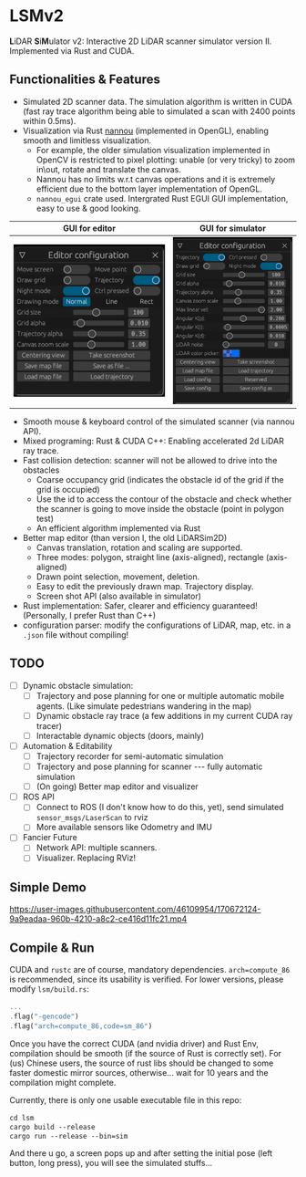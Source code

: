 # LSMv2
**L**iDAR **S**i**M**ulator v2: Interactive 2D LiDAR scanner simulator version II. Implemented via Rust and CUDA.
## Functionalities & Features

- Simulated 2D scanner data. The simulation algorithm is written in CUDA (fast ray trace algorithm being able to simulated a scan with 2400 points within 0.5ms).
- Visualization via Rust [nannou](https://github.com/nannou-org/nannou) (implemented in OpenGL), enabling smooth and limitless visualization.
  - For example, the older simulation visualization implemented in OpenCV is restricted to pixel plotting: unable (or very tricky) to zoom in\out, rotate and translate the canvas.
  - Nannou has no limits w.r.t canvas operations and it is extremely efficient due to the bottom layer implementation of OpenGL.
  - `nannou_egui` crate used. Intergrated Rust EGUI GUI implementation, easy to use & good looking.

|     GUI for editor     |                  GUI for simulator                   |
| :--------------------: | :--------------------------------------------------: |
| ![](assets/editor.png) | <img src="assets/simulator.png" style="zoom:80%;" /> |

- Smooth mouse & keyboard control of the simulated scanner (via nannou API).
- Mixed programing: Rust & CUDA C++: Enabling accelerated 2d LiDAR ray trace.
- Fast collision detection: scanner will not be allowed to drive into the obstacles
  - Coarse occupancy grid (indicates the obstacle id of the grid if the grid is occupied)
  - Use the id to access the contour of the obstacle and check whether the scanner is going to move inside the obstacle (point in polygon test)
  - An efficient algorithm implemented via Rust
- Better map editor (than version I, the old LiDARSim2D)
    - Canvas translation, rotation and scaling are supported.
    - Three modes: polygon, straight line (axis-aligned), rectangle (axis-aligned)
    - Drawn point selection, movement, deletion.
    - Easy to edit the previously drawn map. Trajectory display.
    - Screen shot API (also available in simulator)
- Rust implementation: Safer, clearer and efficiency guaranteed! (Personally, I prefer Rust than C++)
- configuration parser: modify the configurations of LiDAR, map, etc. in a `.json` file without compiling!

## TODO

- [ ] Dynamic obstacle simulation:
  - [ ] Trajectory and pose planning for one or multiple automatic mobile agents. (Like simulate pedestrians wandering in the map)
  - [ ] Dynamic obstacle ray trace (a few additions in my current CUDA ray tracer)
  - [ ] Interactable dynamic objects (doors, mainly)
- [ ] Automation & Editability
  - [ ] Trajectory recorder for semi-automatic simulation
  - [ ] Trajectory and pose planning for scanner --- fully automatic simulation
  - [ ] (On going) Better map editor and visualizer
- [ ] ROS API
  - [ ] Connect to ROS (I don't know how to do this, yet), send simulated `sensor_msgs/LaserScan` to rviz
  - [ ] More available sensors like Odometry and IMU
- [ ] Fancier Future
  - [ ] Network API: multiple scanners.
  - [ ] Visualizer. Replacing RViz!

## Simple Demo

https://user-images.githubusercontent.com/46109954/170672124-9a9eadaa-960b-4210-a8c2-ce416d11fc21.mp4

## Compile & Run
CUDA and `rustc` are of course, mandatory dependencies. `arch=compute_86` is recommended, since its usability is verified. For lower versions, please modify `lsm/build.rs`:
```rust
...
.flag("-gencode")
.flag("arch=compute_86,code=sm_86")
```

Once you have the correct CUDA (and nvidia driver) and Rust Env, compilation should be smooth (if the source of Rust is correctly set). For (us) Chinese users, the source of rust libs should be changed to some faster domestic mirror sources, otherwise... wait for 10 years and the compilation might complete.

Currently, there is only one usable executable file in this repo:
```shell
cd lsm
cargo build --release
cargo run --release --bin=sim
```
And there u go, a screen pops up and after setting the initial pose (left button, long press), you will see the simulated stuffs...
